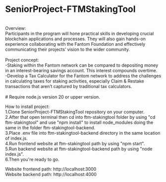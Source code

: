 # SeniorProject-FTMStakingTool
<br />
Overview:<br />
Participants in the program will hone practical skills in developing crucial blockchain applications and processes. They will also gain hands-on experience collaborating with the Fantom Foundation and effectively communicating their projects’ vision to the wider community.<br />
<br />
Project concept:<br />
-Staking within the Fantom network can be compared to depositing money in an interest-bearing savings account. This interest compounds overtime.<br />
-Develop a Tax Calculator for the Fantom network to address the challenges in calculating taxes for staking activities, especially Claim & Restake transactions that aren’t captured by traditional tax calculators.<br />
<br />
# Require node.js version 20 or upper version. <br />

How to install project:<br />
1.Clone SeniorProject-FTMStakingTool repository on your computer.<br />
2.After that open terminal then cd into ftm-stakingtool folder by using "cd ftm-stakingtool" and use "npm install" to install node_modules doing the same in the folder ftm-stakingtool-backend.<br />
3.Place .env file into ftm-stakingtool-backend directory in the same location of index.js.<br />
4.Run frontend website at ftm-stakingtool path by using "npm start".<br />
5.Run backend website at ftm-stakingtool-backend path by using "node index.js".<br />
6.Then you're ready to go.<br />

Website frontend path: http://localhost:3000<br />
Website backend path: http://localhost:4000<br />
